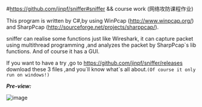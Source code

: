 #https://github.com/jinpf/sniffer#sniffer && course work (网络攻防课程作业)

This program is written by C#,by using WinPcap (http://www.winpcap.org/) and SharpPcap (http://sourceforge.net/projects/sharppcap/).

sniffer can realise some functions just like Wireshark, it can capture packet 
using multithread programming ,and analyzes the packet by SharpPcap`s lib functions.
And of course it has a GUI.

If you want to have a try ,go to https://github.com/jinpf/sniffer/releases 
download these 3 files ,and you\`ll know what\`s all about.`(Of course it only 
run on windows!)`

***Pre-view:***

![image](https://f.cloud.github.com/assets/5752293/2527158/d06c0bee-b501-11e3-9544-bd67a5caba03.png)

